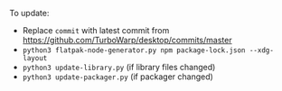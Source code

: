 To update:

 - Replace `commit` with latest commit from https://github.com/TurboWarp/desktop/commits/master
 - `python3 flatpak-node-generator.py npm package-lock.json --xdg-layout`
 - `python3 update-library.py` (if library files changed)
 - `python3 update-packager.py` (if packager changed)
